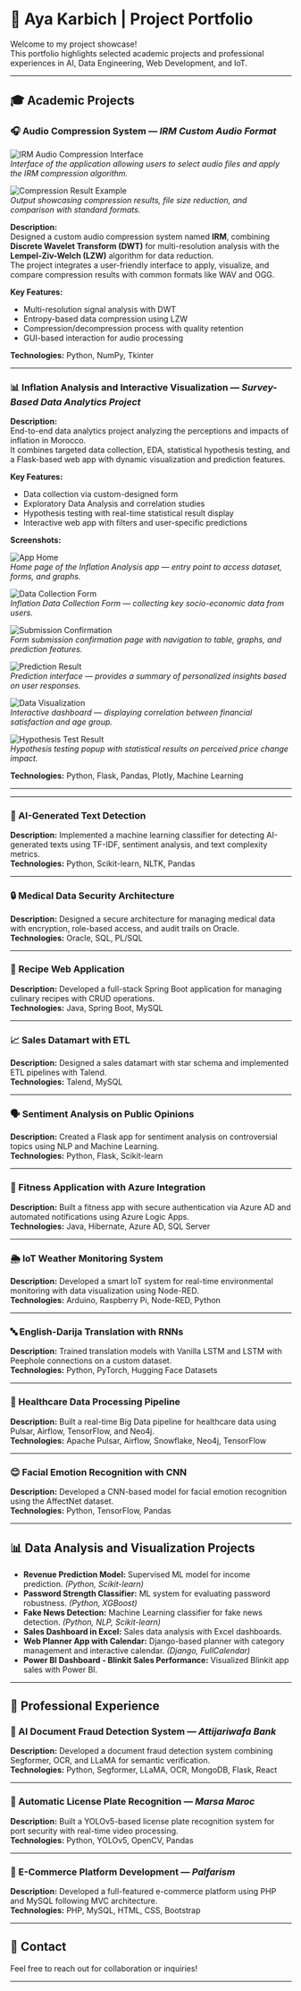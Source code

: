 # 🚀 Aya Karbich | Project Portfolio  

Welcome to my project showcase!  
This portfolio highlights selected academic projects and professional experiences in AI, Data Engineering, Web Development, and IoT.  

---

## 🎓 Academic Projects  

### 🎧 Audio Compression System — *IRM Custom Audio Format*  

![IRM Audio Compression Interface](./Image1.png)  
*Interface of the application allowing users to select audio files and apply the IRM compression algorithm.*  

![Compression Result Example](./image.png)  
*Output showcasing compression results, file size reduction, and comparison with standard formats.*  

**Description:**  
Designed a custom audio compression system named **IRM**, combining **Discrete Wavelet Transform (DWT)** for multi-resolution analysis with the **Lempel-Ziv-Welch (LZW)** algorithm for data reduction.  
The project integrates a user-friendly interface to apply, visualize, and compare compression results with common formats like WAV and OGG.  

**Key Features:**  
- Multi-resolution signal analysis with DWT  
- Entropy-based data compression using LZW  
- Compression/decompression process with quality retention  
- GUI-based interaction for audio processing  

**Technologies:** Python, NumPy, Tkinter  
 

---

### 📊 Inflation Analysis and Interactive Visualization — *Survey-Based Data Analytics Project*  

**Description:**  
End-to-end data analytics project analyzing the perceptions and impacts of inflation in Morocco.  
It combines targeted data collection, EDA, statistical hypothesis testing, and a Flask-based web app with dynamic visualization and prediction features.

**Key Features:**  
- Data collection via custom-designed form  
- Exploratory Data Analysis and correlation studies  
- Hypothesis testing with real-time statistical result display  
- Interactive web app with filters and user-specific predictions  

**Screenshots:**  

![App Home](./Image2.jpg)  
*Home page of the Inflation Analysis app — entry point to access dataset, forms, and graphs.*  

![Data Collection Form](./Image6.jpg)  
*Inflation Data Collection Form — collecting key socio-economic data from users.*  

![Submission Confirmation](./Image8.jpg)  
*Form submission confirmation page with navigation to table, graphs, and prediction features.*  

![Prediction Result](./Image9.jpg)  
*Prediction interface — provides a summary of personalized insights based on user responses.*  

![Data Visualization](./Image12.jpg)  
*Interactive dashboard — displaying correlation between financial satisfaction and age group.*  

![Hypothesis Test Result](./Image15.jpg)  
*Hypothesis testing popup with statistical results on perceived price change impact.*  

**Technologies:** Python, Flask, Pandas, Plotly, Machine Learning  

---

 

---

### 📝 AI-Generated Text Detection  
**Description:** Implemented a machine learning classifier for detecting AI-generated texts using TF-IDF, sentiment analysis, and text complexity metrics.  
**Technologies:** Python, Scikit-learn, NLTK, Pandas  

---

### 🔒 Medical Data Security Architecture  
**Description:** Designed a secure architecture for managing medical data with encryption, role-based access, and audit trails on Oracle.  
**Technologies:** Oracle, SQL, PL/SQL  

---

### 🍳 Recipe Web Application  
**Description:** Developed a full-stack Spring Boot application for managing culinary recipes with CRUD operations.  
**Technologies:** Java, Spring Boot, MySQL  

---

### 📈 Sales Datamart with ETL  
**Description:** Designed a sales datamart with star schema and implemented ETL pipelines with Talend.  
**Technologies:** Talend, MySQL  

---

### 🗣️ Sentiment Analysis on Public Opinions  
**Description:** Created a Flask app for sentiment analysis on controversial topics using NLP and Machine Learning.  
**Technologies:** Python, Flask, Scikit-learn  

---

### 💪 Fitness Application with Azure Integration  
**Description:** Built a fitness app with secure authentication via Azure AD and automated notifications using Azure Logic Apps.  
**Technologies:** Java, Hibernate, Azure AD, SQL Server  

---

### 🌦️ IoT Weather Monitoring System  
**Description:** Developed a smart IoT system for real-time environmental monitoring with data visualization using Node-RED.  
**Technologies:** Arduino, Raspberry Pi, Node-RED, Python  

---

### 🔤 English-Darija Translation with RNNs  
**Description:** Trained translation models with Vanilla LSTM and LSTM with Peephole connections on a custom dataset.  
**Technologies:** Python, PyTorch, Hugging Face Datasets  

---

### 🏥 Healthcare Data Processing Pipeline  
**Description:** Built a real-time Big Data pipeline for healthcare data using Pulsar, Airflow, TensorFlow, and Neo4j.  
**Technologies:** Apache Pulsar, Airflow, Snowflake, Neo4j, TensorFlow  

---

### 😊 Facial Emotion Recognition with CNN  
**Description:** Developed a CNN-based model for facial emotion recognition using the AffectNet dataset.  
**Technologies:** Python, TensorFlow, Pandas  

---

## 📊 Data Analysis and Visualization Projects  

- **Revenue Prediction Model:** Supervised ML model for income prediction. *(Python, Scikit-learn)*  
- **Password Strength Classifier:** ML system for evaluating password robustness. *(Python, XGBoost)*  
- **Fake News Detection:** Machine Learning classifier for fake news detection. *(Python, NLP, Scikit-learn)*  
- **Sales Dashboard in Excel:** Sales data analysis with Excel dashboards.  
- **Web Planner App with Calendar:** Django-based planner with category management and interactive calendar. *(Django, FullCalendar)*  
- **Power BI Dashboard - Blinkit Sales Performance:** Visualized Blinkit app sales with Power BI.  

---

## 💼 Professional Experience  

### 🏦 AI Document Fraud Detection System — *Attijariwafa Bank*  
**Description:** Developed a document fraud detection system combining Segformer, OCR, and LLaMA for semantic verification.  
**Technologies:** Python, Segformer, LLaMA, OCR, MongoDB, Flask, React  

---

### 🛂 Automatic License Plate Recognition — *Marsa Maroc*  
**Description:** Built a YOLOv5-based license plate recognition system for port security with real-time video processing.  
**Technologies:** Python, YOLOv5, OpenCV, Pandas  

---

### 🛒 E-Commerce Platform Development — *Palfarism*  
**Description:** Developed a full-featured e-commerce platform using PHP and MySQL following MVC architecture.  
**Technologies:** PHP, MySQL, HTML, CSS, Bootstrap  

---

## 📝 Contact  
Feel free to reach out for collaboration or inquiries!  

---


